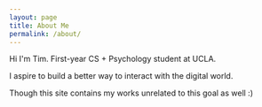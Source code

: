 ```yaml
---
layout: page
title: About Me
permalink: /about/
---
```


Hi I'm Tim. First-year CS + Psychology student at UCLA.

I aspire to build a better way to interact with the digital world.

Though this site contains my works unrelated to this goal as well :)
